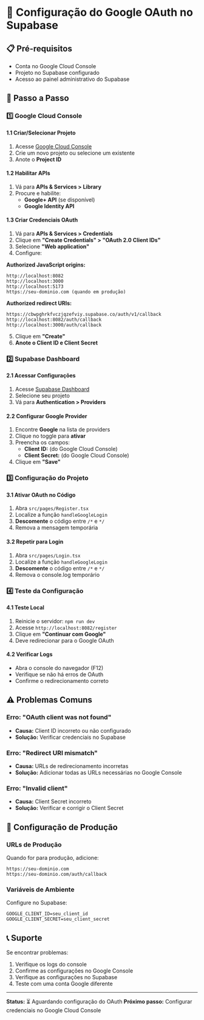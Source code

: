 # 🔐 Configuração do Google OAuth no Supabase

## 📋 **Pré-requisitos**
- Conta no Google Cloud Console
- Projeto no Supabase configurado
- Acesso ao painel administrativo do Supabase

## 🚀 **Passo a Passo**

### 1️⃣ **Google Cloud Console**

#### 1.1 Criar/Selecionar Projeto
1. Acesse [Google Cloud Console](https://console.cloud.google.com/)
2. Crie um novo projeto ou selecione um existente
3. Anote o **Project ID**

#### 1.2 Habilitar APIs
1. Vá para **APIs & Services > Library**
2. Procure e habilite:
   - **Google+ API** (se disponível)
   - **Google Identity API**

#### 1.3 Criar Credenciais OAuth
1. Vá para **APIs & Services > Credentials**
2. Clique em **"Create Credentials" > "OAuth 2.0 Client IDs"**
3. Selecione **"Web application"**
4. Configure:

**Authorized JavaScript origins:**
```
http://localhost:8082
http://localhost:3000
http://localhost:5173
https://seu-dominio.com (quando em produção)
```

**Authorized redirect URIs:**
```
https://cbwpghrkfvczjqzefviy.supabase.co/auth/v1/callback
http://localhost:8082/auth/callback
http://localhost:3000/auth/callback
```

5. Clique em **"Create"**
6. **Anote o Client ID e Client Secret**

### 2️⃣ **Supabase Dashboard**

#### 2.1 Acessar Configurações
1. Acesse [Supabase Dashboard](https://supabase.com/dashboard)
2. Selecione seu projeto
3. Vá para **Authentication > Providers**

#### 2.2 Configurar Google Provider
1. Encontre **Google** na lista de providers
2. Clique no toggle para **ativar**
3. Preencha os campos:
   - **Client ID:** (do Google Cloud Console)
   - **Client Secret:** (do Google Cloud Console)
4. Clique em **"Save"**

### 3️⃣ **Configuração do Projeto**

#### 3.1 Ativar OAuth no Código
1. Abra `src/pages/Register.tsx`
2. Localize a função `handleGoogleLogin`
3. **Descomente** o código entre `/*` e `*/`
4. Remova a mensagem temporária

#### 3.2 Repetir para Login
1. Abra `src/pages/Login.tsx`
2. Localize a função `handleGoogleLogin`
3. **Descomente** o código entre `/*` e `*/`
4. Remova o console.log temporário

### 4️⃣ **Teste da Configuração**

#### 4.1 Teste Local
1. Reinicie o servidor: `npm run dev`
2. Acesse `http://localhost:8082/register`
3. Clique em **"Continuar com Google"**
4. Deve redirecionar para o Google OAuth

#### 4.2 Verificar Logs
- Abra o console do navegador (F12)
- Verifique se não há erros de OAuth
- Confirme o redirecionamento correto

## ⚠️ **Problemas Comuns**

### Erro: "OAuth client was not found"
- **Causa:** Client ID incorreto ou não configurado
- **Solução:** Verificar credenciais no Supabase

### Erro: "Redirect URI mismatch"
- **Causa:** URLs de redirecionamento incorretas
- **Solução:** Adicionar todas as URLs necessárias no Google Console

### Erro: "Invalid client"
- **Causa:** Client Secret incorreto
- **Solução:** Verificar e corrigir o Client Secret

## 🔧 **Configuração de Produção**

### URLs de Produção
Quando for para produção, adicione:
```
https://seu-dominio.com
https://seu-dominio.com/auth/callback
```

### Variáveis de Ambiente
Configure no Supabase:
```
GOOGLE_CLIENT_ID=seu_client_id
GOOGLE_CLIENT_SECRET=seu_client_secret
```

## 📞 **Suporte**

Se encontrar problemas:
1. Verifique os logs do console
2. Confirme as configurações no Google Console
3. Verifique as configurações no Supabase
4. Teste com uma conta Google diferente

---

**Status:** ⏳ Aguardando configuração do OAuth
**Próximo passo:** Configurar credenciais no Google Cloud Console
